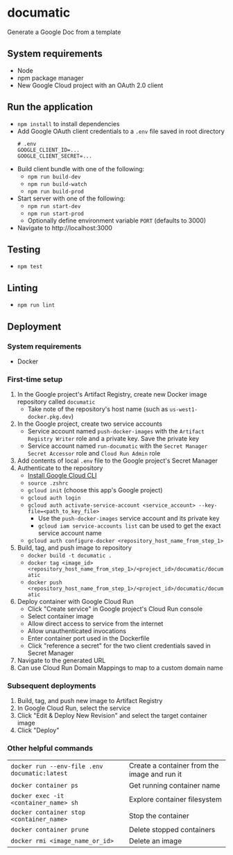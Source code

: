 # documatic
Generate a Google Doc from a template

## System requirements
- Node
- npm package manager
- New Google Cloud project with an OAuth 2.0 client

## Run the application
- `npm install` to install dependencies
- Add Google OAuth client credentials to a `.env` file saved in root directory
  ```
  # .env
  GOOGLE_CLIENT_ID=...
  GOOGLE_CLIENT_SECRET=...
  ```
- Build client bundle with one of the following:
  - `npm run build-dev`
  - `npm run build-watch`
  - `npm run build-prod`
- Start server with one of the following:
  - `npm run start-dev`
  - `npm run start-prod`
  - Optionally define environment variable `PORT` (defaults to 3000)
- Navigate to http://localhost:3000

## Testing
- `npm test`

## Linting
- `npm run lint`

## Deployment
### System requirements
- Docker

### First-time setup
1. In the Google project's Artifact Registry, create new Docker image repository called `documatic`
    - Take note of the repository's host name (such as `us-west1-docker.pkg.dev`)
2. In the Google project, create two service accounts
    - Service account named `push-docker-images` with the `Artifact Registry Writer` role and a private key. Save the private key
    - Service account named `run-documatic` with the `Secret Manager Secret Accessor` role and `Cloud Run Admin` role
3. Add contents of local `.env` file to the Google project's Secret Manager
4. Authenticate to the repository
    - [Install Google Cloud CLI](https://cloud.google.com/sdk/docs/install)
    - `source .zshrc`
    - `gcloud init` (choose this app's Google project)
    - `gcloud auth login`
    - `gcloud auth activate-service-account <service_account> --key-file=<path_to_key_file>`
      - Use the `push-docker-images` service account and its private key
      - `gcloud iam service-accounts list` can be used to get the exact service account name
    - `gcloud auth configure-docker <repository_host_name_from_step_1>`
5. Build, tag, and push image to repository
    - `docker build -t documatic .`
    - `docker tag <image_id> <repository_host_name_from_step_1>/<project_id>/documatic/documatic`
    - `docker push <repository_host_name_from_step_1>/<project_id>/documatic/documatic`
6. Deploy container with Google Cloud Run
    - Click "Create service" in Google project's Cloud Run console
    - Select container image
    - Allow direct access to service from the internet
    - Allow unauthenticated invocations
    - Enter container port used in the Dockerfile
    - Click "reference a secret" for the two client credentials saved in Secret Manager
7. Navigate to the generated URL
8. Can use Cloud Run Domain Mappings to map to a custom domain name

### Subsequent deployments
1. Build, tag, and push new image to Artifact Registry
2. In Google Cloud Run, select the service
3. Click "Edit & Deploy New Revision" and select the target container image
4. Click "Deploy"

### Other helpful commands
| | |
|-|-|
| `docker run --env-file .env documatic:latest` | Create a container from the image and run it |
| `docker container ps` | Get running container name |
| `docker exec -it <container_name> sh` | Explore container filesystem |
| `docker container stop <container_name>` | Stop the container |
| `docker container prune` | Delete stopped containers |
| `docker rmi <image_name_or_id>` | Delete an image |
